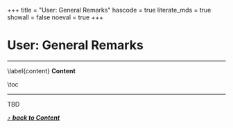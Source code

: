 +++
title = "User: General Remarks"
hascode = true
literate_mds = true
showall = false
noeval = true
+++

# User: General Remarks

--- 

\label{content}
**Content**

\toc

---

TBD

[⤴ _**back to Content**_](#content)